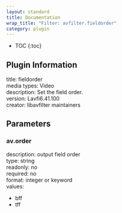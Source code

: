 ```yaml
---
layout: standard
title: Documentation
wrap_title: "Filter: avfilter.fieldorder"
category: plugin
---
```

* TOC
{:toc}

## Plugin Information

title: fieldorder  
media types:
Video  
description: Set the field order.  
version: Lavfi6.41.100  
creator: libavfilter maintainers  

## Parameters

### av.order

  
description:
output field order  
type: string  
readonly: no  
required: no  
format: integer or keyword  
values:  

* bff
* tff

